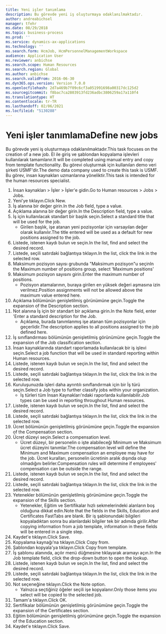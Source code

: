 ```yaml
---
title: Yeni işler tanımlama
description: Bu görevde yeni iş oluşturmaya odaklanılmaktadır.
author: andreabichsel
manager: tfehr
ms.date: 08/29/2018
ms.topic: business-process
ms.prod: ''
ms.service: dynamics-ax-applications
ms.technology: ''
ms.search.form: HcmJob, HcmPersonnelManagementWorkspace
audience: Application User
ms.reviewer: anbichse
ms.search.scope: Human Resources
ms.search.region: Global
ms.author: anbichse
ms.search.validFrom: 2016-06-30
ms.dyn365.ops.version: Version 7.0.0
ms.openlocfilehash: 2d7a469b7f09c6cf3a051991698a00317dc125d2
ms.sourcegitcommit: f8bac7ca2803913fd236adbc3806259a17a110f4
ms.translationtype: HT
ms.contentlocale: tr-TR
ms.lasthandoff: 02/06/2021
ms.locfileid: "5130288"
---
```

# <a name="define-new-jobs"></a><span data-ttu-id="7d9a9-103">Yeni işler tanımlama</span><span class="sxs-lookup"><span data-stu-id="7d9a9-103">Define new jobs</span></span>



<span data-ttu-id="7d9a9-104">Bu görevde yeni iş oluşturmaya odaklanılmaktadır.</span><span class="sxs-lookup"><span data-stu-id="7d9a9-104">This task focuses on the creation of a new job.</span></span> <span data-ttu-id="7d9a9-105">El ile giriş ve şablondan kopyalama işlevleri kullanılarak tamamlanır.</span><span class="sxs-lookup"><span data-stu-id="7d9a9-105">It will be completed using manual entry and copy from template functionality.</span></span> <span data-ttu-id="7d9a9-106">Bu görevi oluşturmak için kullanılan demo veri şirketi USMF'dir.</span><span class="sxs-lookup"><span data-stu-id="7d9a9-106">The demo data company used to create this task is USMF.</span></span> <span data-ttu-id="7d9a9-107">Bu görev, insan kaynakları uzmanlarına yöneliktir.</span><span class="sxs-lookup"><span data-stu-id="7d9a9-107">This task is intended for the human resources specialist.</span></span>

1. <span data-ttu-id="7d9a9-108">İnsan kaynakları > İşler > İşler'e gidin.</span><span class="sxs-lookup"><span data-stu-id="7d9a9-108">Go to Human resources > Jobs > Jobs.</span></span>
2. <span data-ttu-id="7d9a9-109">Yeni'ye tıklayın.</span><span class="sxs-lookup"><span data-stu-id="7d9a9-109">Click New.</span></span>
3. <span data-ttu-id="7d9a9-110">İş alanına bir değer girin.</span><span class="sxs-lookup"><span data-stu-id="7d9a9-110">In the Job field, type a value.</span></span>
4. <span data-ttu-id="7d9a9-111">Açıklama alanına bir değer girin.</span><span class="sxs-lookup"><span data-stu-id="7d9a9-111">In the Description field, type a value.</span></span>
5. <span data-ttu-id="7d9a9-112">İş için kullanılacak standart bir başlık seçin.</span><span class="sxs-lookup"><span data-stu-id="7d9a9-112">Select a standard title that will be used for the job.</span></span> 
    * <span data-ttu-id="7d9a9-113">Girilen başlık, işe atanan yeni pozisyonlar için varsayılan değer olarak kullanılır.</span><span class="sxs-lookup"><span data-stu-id="7d9a9-113">The title entered will be used as a default for new positions assigned to the job.</span></span>  
6. <span data-ttu-id="7d9a9-114">Listede, istenen kaydı bulun ve seçin.</span><span class="sxs-lookup"><span data-stu-id="7d9a9-114">In the list, find and select the desired record.</span></span>
7. <span data-ttu-id="7d9a9-115">Listede, seçili satırdaki bağlantıya tıklayın.</span><span class="sxs-lookup"><span data-stu-id="7d9a9-115">In the list, click the link in the selected row.</span></span>
8. <span data-ttu-id="7d9a9-116">Maksimum pozisyon sayısı grubunda "Maksimum pozisyon"u seçin</span><span class="sxs-lookup"><span data-stu-id="7d9a9-116">In the Maximum number of positions group, select 'Maximum positions'</span></span>
9. <span data-ttu-id="7d9a9-117">Maksimum pozisyon sayısını girin.</span><span class="sxs-lookup"><span data-stu-id="7d9a9-117">Enter the maximum number of positions.</span></span> 
    * <span data-ttu-id="7d9a9-118">Pozisyon atamalarının, buraya girilen en yüksek değeri aşmasına izin verilmez.</span><span class="sxs-lookup"><span data-stu-id="7d9a9-118">Position assignments will not be allowed above the maximum value entered here.</span></span>  
10. <span data-ttu-id="7d9a9-119">Açıklama bölümünün genişletilmiş görünümüne geçin.</span><span class="sxs-lookup"><span data-stu-id="7d9a9-119">Toggle the expansion of the Description section.</span></span>
11. <span data-ttu-id="7d9a9-120">Not alanına İş için bir standart bir açıklama girin.</span><span class="sxs-lookup"><span data-stu-id="7d9a9-120">In the Note field, enter 'Enter a standard description for the Job.</span></span>
    * <span data-ttu-id="7d9a9-121">Açıklama, burada tanımlanmış işe atanan tüm pozisyonlar için geçerlidir.</span><span class="sxs-lookup"><span data-stu-id="7d9a9-121">The description applies to all positions assigned to the job defined here.</span></span>  
12. <span data-ttu-id="7d9a9-122">İş sınıflandırması bölümünün genişletilmiş görünümüne geçin.</span><span class="sxs-lookup"><span data-stu-id="7d9a9-122">Toggle the expansion of the Job classification section.</span></span>
13. <span data-ttu-id="7d9a9-123">İnsan kaynaklarında standart raporlamada kullanılacak bir iş işlevi seçin.</span><span class="sxs-lookup"><span data-stu-id="7d9a9-123">Select a job function that will be used in standard reporting within Human resources.</span></span>
14. <span data-ttu-id="7d9a9-124">Listede, istenen kaydı bulun ve seçin.</span><span class="sxs-lookup"><span data-stu-id="7d9a9-124">In the list, find and select the desired record.</span></span>
15. <span data-ttu-id="7d9a9-125">Listede, seçili satırdaki bağlantıya tıklayın.</span><span class="sxs-lookup"><span data-stu-id="7d9a9-125">In the list, click the link in the selected row.</span></span>
16. <span data-ttu-id="7d9a9-126">Kuruluşunuzda işleri daha ayrıntılı sınıflandırmak için bir İş türü seçin.</span><span class="sxs-lookup"><span data-stu-id="7d9a9-126">Select a Job type to further classify jobs within your organization.</span></span> 
    * <span data-ttu-id="7d9a9-127">İş türleri tüm İnsan Kaynakları'ndaki raporlarda kullanılabilir.</span><span class="sxs-lookup"><span data-stu-id="7d9a9-127">Job types can be used in reporting throughout Human resources.</span></span>  
17. <span data-ttu-id="7d9a9-128">Listede, istenen kaydı bulun ve seçin.</span><span class="sxs-lookup"><span data-stu-id="7d9a9-128">In the list, find and select the desired record.</span></span>
18. <span data-ttu-id="7d9a9-129">Listede, seçili satırdaki bağlantıya tıklayın.</span><span class="sxs-lookup"><span data-stu-id="7d9a9-129">In the list, click the link in the selected row.</span></span>
19. <span data-ttu-id="7d9a9-130">Ücret bölümünün genişletilmiş görünümüne geçin.</span><span class="sxs-lookup"><span data-stu-id="7d9a9-130">Toggle the expansion of the Compensation section.</span></span>
20. <span data-ttu-id="7d9a9-131">Ücret düzeyi seçin.</span><span class="sxs-lookup"><span data-stu-id="7d9a9-131">Select a compensation level.</span></span>
    * <span data-ttu-id="7d9a9-132">Ücret düzeyi, bir personelin o işte alabileceği Minimum ve Maksimum ücret düzeyini tanımlar.</span><span class="sxs-lookup"><span data-stu-id="7d9a9-132">The compensation level will define the Minimum and Maximum compensation an employee may have for the job.</span></span> <span data-ttu-id="7d9a9-133">Ücret kuralları, personelin ücretinin aralık dışında olup olmadığını belirler.</span><span class="sxs-lookup"><span data-stu-id="7d9a9-133">Compensation rules will determine if employees' compensation can be outside the range.</span></span>  
21. <span data-ttu-id="7d9a9-134">Listede, istenen kaydı bulun ve seçin.</span><span class="sxs-lookup"><span data-stu-id="7d9a9-134">In the list, find and select the desired record.</span></span>
22. <span data-ttu-id="7d9a9-135">Listede, seçili satırdaki bağlantıya tıklayın.</span><span class="sxs-lookup"><span data-stu-id="7d9a9-135">In the list, click the link in the selected row.</span></span>
23. <span data-ttu-id="7d9a9-136">Yetenekler bölümünün genişletilmiş görünümüne geçin.</span><span class="sxs-lookup"><span data-stu-id="7d9a9-136">Toggle the expansion of the Skills section.</span></span>
    * <span data-ttu-id="7d9a9-137">Yetenekler, Eğitim ve Sertifikalar hızlı sekmelerindeki alanların boş olduğuna dikkat edin.</span><span class="sxs-lookup"><span data-stu-id="7d9a9-137">Note that the fields in the Skills, Education and Certificates FastTabs are blank.</span></span> <span data-ttu-id="7d9a9-138">Bir iş şablonundaki bilgileri kopyaladıktan sonra bu alanlardaki bilgiler tek bir adımda girilir.</span><span class="sxs-lookup"><span data-stu-id="7d9a9-138">After copying information from a job template, information in these fields will be entered in a single step.</span></span>   
24. <span data-ttu-id="7d9a9-139">Kaydet'e tıklayın.</span><span class="sxs-lookup"><span data-stu-id="7d9a9-139">Click Save.</span></span>
25. <span data-ttu-id="7d9a9-140">Kopyalama kaynağı'na tıklayın.</span><span class="sxs-lookup"><span data-stu-id="7d9a9-140">Click Copy from.</span></span>
26. <span data-ttu-id="7d9a9-141">Şablondan kopyala'ya tıklayın.</span><span class="sxs-lookup"><span data-stu-id="7d9a9-141">Click Copy from template.</span></span>
27. <span data-ttu-id="7d9a9-142">İş şablonu alanında, açılır menü düğmesine tıklayarak aramayı açın.</span><span class="sxs-lookup"><span data-stu-id="7d9a9-142">In the Job template field, click the drop-down button to open the lookup.</span></span>
28. <span data-ttu-id="7d9a9-143">Listede, istenen kaydı bulun ve seçin.</span><span class="sxs-lookup"><span data-stu-id="7d9a9-143">In the list, find and select the desired record.</span></span>
29. <span data-ttu-id="7d9a9-144">Listede, seçili satırdaki bağlantıya tıklayın.</span><span class="sxs-lookup"><span data-stu-id="7d9a9-144">In the list, click the link in the selected row.</span></span>
30. <span data-ttu-id="7d9a9-145">Not seçeneğine tıklayın.</span><span class="sxs-lookup"><span data-stu-id="7d9a9-145">Click the Note option.</span></span>
    * <span data-ttu-id="7d9a9-146">Yalnızca seçtiğiniz öğeler seçili işe kopyalanır.</span><span class="sxs-lookup"><span data-stu-id="7d9a9-146">Only those items you select will be copied to the selected job.</span></span>    
31. <span data-ttu-id="7d9a9-147">Tamam'a tıklayın.</span><span class="sxs-lookup"><span data-stu-id="7d9a9-147">Click OK.</span></span>
32. <span data-ttu-id="7d9a9-148">Sertifikalar bölümünün genişletilmiş görünümüne geçin.</span><span class="sxs-lookup"><span data-stu-id="7d9a9-148">Toggle the expansion of the Certificates section.</span></span>
33. <span data-ttu-id="7d9a9-149">Eğitim bölümünün genişletilmiş görünümüne geçin.</span><span class="sxs-lookup"><span data-stu-id="7d9a9-149">Toggle the expansion of the Education section.</span></span>
34. <span data-ttu-id="7d9a9-150">Kaydet'e tıklayın.</span><span class="sxs-lookup"><span data-stu-id="7d9a9-150">Click Save.</span></span>

